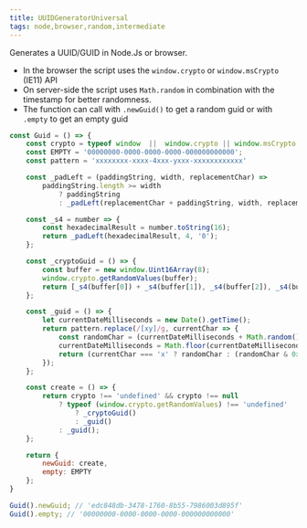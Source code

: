 ```yaml
---
title: UUIDGeneratorUniversal
tags: node,browser,random,intermediate
---
```


Generates a UUID/GUID in Node.Js or browser.

- In the browser the script uses the `window.crypto` or `window.msCrypto` (IE11) API
- On server-side the script uses `Math.random` in combination with the timestamp for better randomness.
- The function can call with `.newGuid()` to get a random guid or with `.empty` to get an empty guid

```js
const Guid = () => {
    const crypto = typeof window  ||  window.crypto || window.msCrypto || null;
    const EMPTY = '00000000-0000-0000-0000-000000000000';
    const pattern = 'xxxxxxxx-xxxx-4xxx-yxxx-xxxxxxxxxxxx'

    const _padLeft = (paddingString, width, replacementChar) =>
        paddingString.length >= width
            ? paddingString
            : _padLeft(replacementChar + paddingString, width, replacementChar || ' ');

    const _s4 = number => {
        const hexadecimalResult = number.toString(16);
        return _padLeft(hexadecimalResult, 4, '0');
    };

    const _cryptoGuid = () => {
        const buffer = new window.Uint16Array(8);
        window.crypto.getRandomValues(buffer);
        return [_s4(buffer[0]) + _s4(buffer[1]), _s4(buffer[2]), _s4(buffer[3]), _s4(buffer[4]), _s4(buffer[5]) + _s4(buffer[6]) + _s4(buffer[7])].join('-');
    };

    const _guid = () => {
        let currentDateMilliseconds = new Date().getTime();
        return pattern.replace(/[xy]/g, currentChar => {
            const randomChar = (currentDateMilliseconds + Math.random() * 16) % 16 | 0;
            currentDateMilliseconds = Math.floor(currentDateMilliseconds / 16);
            return (currentChar === 'x' ? randomChar : (randomChar & 0x7 | 0x8)).toString(16);
        });
    };

    const create = () => {
        return crypto !== 'undefined' && crypto !== null
            ? typeof (window.crypto.getRandomValues) !== 'undefined'
                ? _cryptoGuid()
                : _guid()
            : _guid();
    };

    return {
        newGuid: create,
        empty: EMPTY
    };
}
```

```js
Guid().newGuid; // 'edc848db-3478-1760-8b55-7986003d895f'
Guid().empty; // '00000000-0000-0000-0000-000000000000'
```
